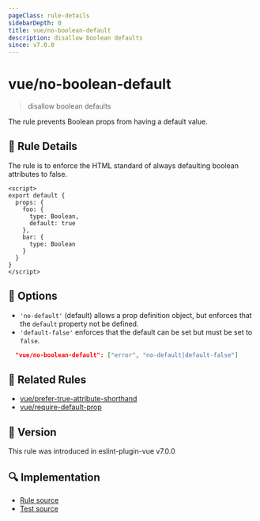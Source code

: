```yaml
---
pageClass: rule-details
sidebarDepth: 0
title: vue/no-boolean-default
description: disallow boolean defaults
since: v7.0.0
---
```


# vue/no-boolean-default

> disallow boolean defaults

The rule prevents Boolean props from having a default value.

## :book: Rule Details

The rule is to enforce the HTML standard of always defaulting boolean attributes to false.

<eslint-code-block :rules="{'vue/no-boolean-default': ['error']}">

```vue
<script>
export default {
  props: {
    foo: {
      type: Boolean,
      default: true
    },
    bar: {
      type: Boolean
    }
  }
}
</script>
```

</eslint-code-block>

## :wrench: Options

- `'no-default'` (default) allows a prop definition object, but enforces that the `default` property not be defined.
- `'default-false'` enforces that the default can be set but must be set to `false`.

```json
  "vue/no-boolean-default": ["error", "no-default|default-false"]
```

## :couple: Related Rules

- [vue/prefer-true-attribute-shorthand](https://github.com/vuejs/eslint-plugin-vue/tree/refs/tags/master/docs/rules/prefer-true-attribute-shorthand.md)
- [vue/require-default-prop](https://github.com/vuejs/eslint-plugin-vue/tree/refs/tags/master/docs/rules/require-default-prop.md)

## :rocket: Version

This rule was introduced in eslint-plugin-vue v7.0.0

## :mag: Implementation

- [Rule source](https://github.com/vuejs/eslint-plugin-vue/blob/master/lib/rules/no-boolean-default.js)
- [Test source](https://github.com/vuejs/eslint-plugin-vue/blob/master/tests/lib/rules/no-boolean-default.js)
